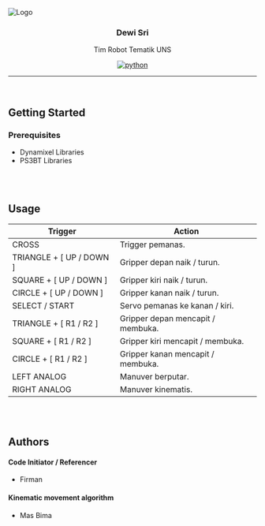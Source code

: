 ![Logo](https://github.com/robotika-uns/dewi-sri/blob/master/logo.png)

<span align="center">
 
### Dewi Sri

Tim Robot Tematik UNS

[![python](https://img.shields.io/badge/arduino-v1.8.10-blue?logo=arduino)](#)


</span>

---

<br>

## Getting Started

### Prerequisites
- Dynamixel Libraries
- PS3BT Libraries

<br><br>

## Usage

Trigger        | Action
------------   | -------------
CROSS | Trigger pemanas.
TRIANGLE + [ UP / DOWN ] | Gripper depan naik / turun.
SQUARE + [ UP / DOWN ] | Gripper kiri naik / turun.
CIRCLE + [ UP / DOWN ] | Gripper kanan naik / turun.
SELECT / START | Servo pemanas ke kanan / kiri.
TRIANGLE + [ R1 / R2 ] | Gripper depan mencapit / membuka.
SQUARE + [ R1 / R2 ] | Gripper kiri mencapit / membuka.
CIRCLE + [ R1 / R2 ] | Gripper kanan mencapit / membuka.
LEFT ANALOG | Manuver berputar.
RIGHT ANALOG | Manuver kinematis.

<br><br>

## Authors
#### Code Initiator / Referencer
- Firman
#### Kinematic movement algorithm
- Mas Bima
